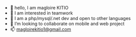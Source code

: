 - 👋 hello, I am magloire KITIO
- 👀 I am interested in teamwork
- 🌱 I am a php/mysql/.net dev and open to other languages
- 💞️ I’m looking to collaborate on mobile and web project 
- 📫 magloirekitio1@gmail.com
